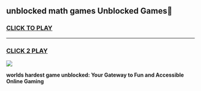 
## unblocked math games Unblocked Games👋
<h3>
<a href="https://premium.freeplayer.one?title=unblocked_math_games&ref=16F">CLICK TO PLAY</a></h3>
<hr>

<h3>
<a href="https://premium.freeplayer.one?title=unblocked_math_games&ref=16F">CLICK 2 PLAY</a>
  
</h3>

<a href="https://premium.freeplayer.one?title=unblocked_math_games&ref=16F/"><img src="https://clearcache.store/games.png"></a>


**worlds hardest game unblocked: Your Gateway to Fun and Accessible Online Gaming**
